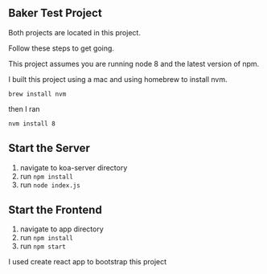 ## Baker Test Project

Both projects are located in this project.

Follow these steps to get going.

This project assumes you are running node 8 and the latest version of npm.

I built this project using a mac and using homebrew to install nvm.

`brew install nvm`

then I ran

`nvm install 8`

## Start the Server
1. navigate to koa-server directory
2. run `npm install`
3. run `node index.js`

## Start the Frontend
1. navigate to app directory
2. run `npm install`
3. run `npm start`

I used create react app to bootstrap this project